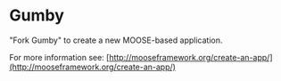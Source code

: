 Gumby
=====

"Fork Gumby" to create a new MOOSE-based application.

For more information see: [http://mooseframework.org/create-an-app/](http://mooseframework.org/create-an-app/)
